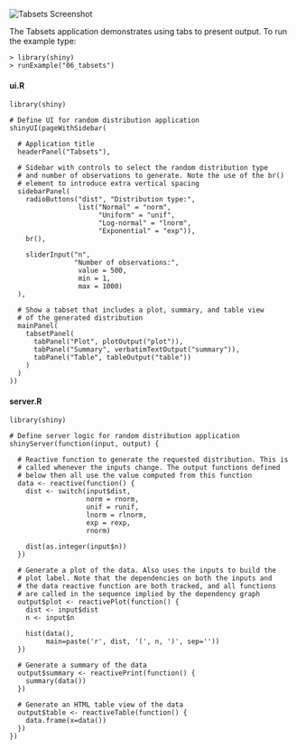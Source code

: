 

![Tabsets Screenshot](screenshots/tabsets.png)

The Tabsets application demonstrates using tabs to present output. To run the example type: 

<pre><code class="console">&gt; library(shiny)
&gt; runExample(&quot;06_tabsets&quot;)
</code></pre>

#### ui.R

<pre><code class="r">library(shiny)

# Define UI for random distribution application 
shinyUI(pageWithSidebar(

  # Application title
  headerPanel(&quot;Tabsets&quot;),

  # Sidebar with controls to select the random distribution type
  # and number of observations to generate. Note the use of the br()
  # element to introduce extra vertical spacing
  sidebarPanel(
    radioButtons(&quot;dist&quot;, &quot;Distribution type:&quot;,
                 list(&quot;Normal&quot; = &quot;norm&quot;,
                      &quot;Uniform&quot; = &quot;unif&quot;,
                      &quot;Log-normal&quot; = &quot;lnorm&quot;,
                      &quot;Exponential&quot; = &quot;exp&quot;)),
    br(),

    sliderInput(&quot;n&quot;, 
                &quot;Number of observations:&quot;, 
                 value = 500,
                 min = 1, 
                 max = 1000)
  ),

  # Show a tabset that includes a plot, summary, and table view
  # of the generated distribution
  mainPanel(
    tabsetPanel(
      tabPanel(&quot;Plot&quot;, plotOutput(&quot;plot&quot;)), 
      tabPanel(&quot;Summary&quot;, verbatimTextOutput(&quot;summary&quot;)), 
      tabPanel(&quot;Table&quot;, tableOutput(&quot;table&quot;))
    )
  )
))
</code></pre>

#### server.R

<pre><code class="r">library(shiny)

# Define server logic for random distribution application
shinyServer(function(input, output) {

  # Reactive function to generate the requested distribution. This is 
  # called whenever the inputs change. The output functions defined 
  # below then all use the value computed from this function
  data &lt;- reactive(function() {  
    dist &lt;- switch(input$dist,
                   norm = rnorm,
                   unif = runif,
                   lnorm = rlnorm,
                   exp = rexp,
                   rnorm)

    dist(as.integer(input$n))
  })

  # Generate a plot of the data. Also uses the inputs to build the 
  # plot label. Note that the dependencies on both the inputs and
  # the data reactive function are both tracked, and all functions 
  # are called in the sequence implied by the dependency graph
  output$plot &lt;- reactivePlot(function() {
    dist &lt;- input$dist
    n &lt;- input$n

    hist(data(), 
         main=paste(&#39;r&#39;, dist, &#39;(&#39;, n, &#39;)&#39;, sep=&#39;&#39;))
  })

  # Generate a summary of the data
  output$summary &lt;- reactivePrint(function() {
    summary(data())
  })

  # Generate an HTML table view of the data
  output$table &lt;- reactiveTable(function() {
    data.frame(x=data())
  })
})
</code></pre>

